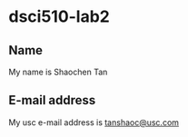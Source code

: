 # dsci510-lab2
## Name
My name is Shaochen Tan <br/>
## E-mail address
My usc e-mail address is tanshaoc@usc.com
